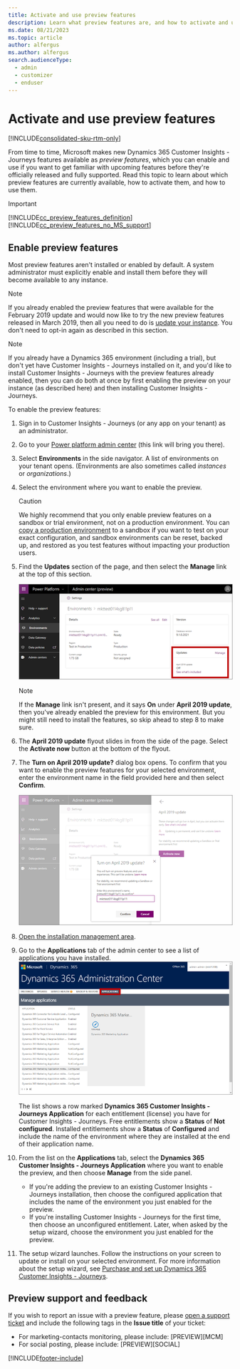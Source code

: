 ```yaml
---
title: Activate and use preview features
description: Learn what preview features are, and how to activate and use them in Dynamics 365 Customer Insights - Journeys.
ms.date: 08/21/2023
ms.topic: article
author: alfergus
ms.author: alfergus
search.audienceType: 
  - admin
  - customizer
  - enduser
---
```


# Activate and use preview features

[!INCLUDE[consolidated-sku-rtm-only](./includes/consolidated-sku-rtm-only.md)]

From time to time, Microsoft makes new Dynamics 365 Customer Insights - Journeys features available as *preview features*, which you can enable and use if you want to get familiar with upcoming features before they're officially released and fully supported. Read this topic to learn about which preview features are currently available, how to activate them, and how to use them.

> [!IMPORTANT]
> [!INCLUDE[cc_preview_features_definition](./includes/cc-preview-features-definition.md)]
> [!INCLUDE[cc_preview_features_no_MS_support](./includes/cc-preview-features-no-ms-support.md)]  

## Enable preview features

Most preview features aren't installed or enabled by default. A system administrator must explicitly enable and install them before they will become available to any instance.

> [!NOTE]
> If you already enabled the preview features that were available for the February 2019 update and would now like to try the new preview features released in March 2019, then all you need to do is [update your instance](apply-updates.md). You don't need to opt-in again as described in this section.

> [!NOTE]
> If you already have a Dynamics 365 environment (including a trial), but don't yet have Customer Insights - Journeys installed on it, and you'd like to install Customer Insights - Journeys with the preview features already enabled, then you can do both at once by first enabling the preview on your instance (as described here) and then installing  Customer Insights - Journeys.

To enable the preview features:

1. Sign in to Customer Insights - Journeys (or any app on your tenant) as an administrator.

1. Go to your [Power platform admin center](https://admin.powerplatform.microsoft.com/) (this link will bring you there).

1. Select **Environments** in the side navigator. A list of environments on your tenant opens. (Environments are also sometimes called *instances* or *organizations*.)

1. Select the environment where you want to enable the preview.
    > [!CAUTION]
    > We highly recommend that you only enable preview features on a sandbox or trial environment, not on a production environment. You can [copy a production environment](copy-or-restore.md) to a sandbox if you want to test on your exact configuration, and sandbox environments can be reset, backed up, and restored as you test features without impacting your production users.

1. Find the **Updates** section of the page, and then select the **Manage** link at the top of this section.

    ![Location of the Updates section.](media/preview-enable-1.png "Location of the Updates section")

    > [!NOTE]
    > If the **Manage** link isn't present, and it says **On** under **April 2019 update**, then you've already enabled the preview for this environment. But you might still need to install the features, so skip ahead to step 8 to make sure.

1. The **April 2019 update** flyout slides in from the side of the page. Select the **Activate now** button at the bottom of the flyout.

1. The **Turn on April 2019 update?** dialog box opens. To confirm that you want to enable the preview features for your selected environment, enter the environment name in the field provided here and then select **Confirm**.

    ![The enable-preview flyout and dialog.](media/preview-enable-2.png "The enable-preview flyout and dialog")

1. [Open the installation management area](uninstall.md).

1. Go to the **Applications** tab of the admin center to see a list of applications you have installed.  
    ![Open the Applications tab.](media/update-app-tab.png "Open the Applications tab")

    The list shows a row marked **Dynamics 365 Customer Insights - Journeys Application** for each entitlement (license) you have for Customer Insights - Journeys. Free entitlements show a **Status** of **Not configured**. Installed entitlements show a **Status** of **Configured** and include the name of the environment where they are installed at the end of their application name.

1. From the list on the **Applications** tab, select the **Dynamics 365 Customer Insights - Journeys Application** where you want to enable the preview, and then choose **Manage** from the side panel.
    - If you're adding the preview to an existing Customer Insights - Journeys installation, then choose the configured application that includes the name of the environment you just enabled for the preview.
    - If you're installing Customer Insights - Journeys for the first time, then choose an unconfigured entitlement. Later, when asked by the setup wizard, choose the environment you just enabled for the preview.

1. The setup wizard launches. Follow the instructions on your screen to update or install on your selected environment. For more information about the setup wizard, see [Purchase and set up Dynamics 365 Customer Insights - Journeys](purchase.md).

## Preview support and feedback

If you wish to report an issue with a preview feature, please [open a support ticket](/power-platform/admin/get-help-support) and include the following tags in the **Issue title** of your ticket:

- For marketing-contacts monitoring, please include: [PREVIEW][MCM]
- For social posting, please include: [PREVIEW][SOCIAL]

[!INCLUDE[footer-include](./includes/footer-banner.md)]
